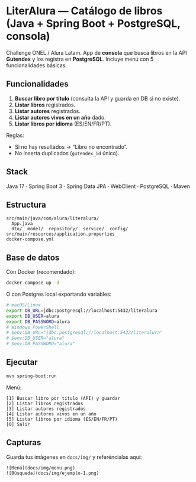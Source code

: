 # LiterAlura — Catálogo de libros (Java + Spring Boot + PostgreSQL, consola)

Challenge ONEL / Alura Latam. App de **consola** que busca libros en la API **Gutendex** y los registra en **PostgreSQL**. Incluye menú con 5 funcionalidades básicas.

## Funcionalidades
1. **Buscar libro por título** (consulta la API y guarda en DB si no existe).
2. **Listar libros** registrados.
3. **Listar autores** registrados.
4. **Listar autores vivos en un año** dado.
5. **Listar libros por idioma** (ES/EN/FR/PT).

Reglas:
- Si no hay resultados → “Libro no encontrado”.
- No inserta duplicados (`gutendex_id` único).

## Stack
Java 17 · Spring Boot 3 · Spring Data JPA · WebClient · PostgreSQL · Maven

## Estructura
```
src/main/java/com/alura/literalura/
  App.java
  dto/  model/  repository/  service/  config/
src/main/resources/application.properties
docker-compose.yml
```

## Base de datos
Con Docker (recomendado):
```bash
docker compose up -d
```
O con Postgres local exportando variables:
```bash
# macOS/Linux
export DB_URL=jdbc:postgresql://localhost:5432/literalura
export DB_USER=alura
export DB_PASSWORD=alura
# Windows PowerShell
# $env:DB_URL="jdbc:postgresql://localhost:5432/literalura"
# $env:DB_USER="alura"
# $env:DB_PASSWORD="alura"
```

## Ejecutar
```bash
mvn spring-boot:run
```
Menú:
```
[1] Buscar libro por título (API) y guardar
[2] Listar libros registrados
[3] Listar autores registrados
[4] Listar autores vivos en un año
[5] Listar libros por idioma (ES/EN/FR/PT)
[0] Salir
```

## Capturas
Guarda tus imágenes en `docs/img/` y referéncialas aquí:
```
![Menú](docs/img/menu.png)
![Búsqueda](docs/img/ejemplo-1.png)
```